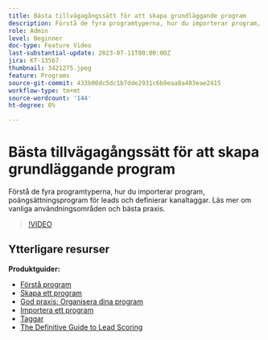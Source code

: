 ```yaml
---
title: Bästa tillvägagångssätt för att skapa grundläggande program
description: Förstå de fyra programtyperna, hur du importerar program, poängsättningsprogram för leads och definierar kanaltaggar. Läs mer om vanliga användningsområden och bästa praxis.
role: Admin
level: Beginner
doc-type: Feature Video
last-substantial-update: 2023-07-11T00:00:00Z
jira: KT-13567
thumbnail: 3421275.jpeg
feature: Programs
source-git-commit: 433b00dc5dc1b7dde2931c6b9eaa8a403eae2415
workflow-type: tm+mt
source-wordcount: '144'
ht-degree: 0%

---
```



# Bästa tillvägagångssätt för att skapa grundläggande program

Förstå de fyra programtyperna, hur du importerar program, poängsättningsprogram för leads och definierar kanaltaggar. Läs mer om vanliga användningsområden och bästa praxis.

>[!VIDEO](https://video.tv.adobe.com/v/3421275/?learn=on)

## Ytterligare resurser

**Produktguider:**

* [Förstå program](https://experienceleague.adobe.com/docs/marketo/using/product-docs/core-marketo-concepts/programs/creating-programs/understanding-programs.html)
* [Skapa ett program](https://experienceleague.adobe.com/docs/marketo/using/product-docs/core-marketo-concepts/programs/creating-programs/create-a-program.html)
* [God praxis: Organisera dina program](https://experienceleague.adobe.com/docs/marketo/using/product-docs/core-marketo-concepts/programs/working-with-programs/best-practice-how-to-organize-your-programs.html)
* [Importera ett program](https://experienceleague.adobe.com/docs/marketo/using/product-docs/core-marketo-concepts/programs/working-with-programs/import-a-program.html)
* [Taggar](https://experienceleague.adobe.com/docs/marketo/using/product-docs/core-marketo-concepts/programs/working-with-programs/understanding-tags.html)
* [The Definitive Guide to Lead Scoring](https://business.adobe.com/resources/guides/lead-scoring.html)

